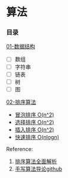 # 算法

### 目录

[01-数据结构](shu-ju-jie-gou.md)

* [ ] 数组
* [ ] 字符串
* [ ] 链表
* [ ] 树
* [ ] 图

[02-排序算法](pai-xu-suan-fa/)

* [冒泡排序 O\(n^2\)](pai-xu-suan-fa/mao-pao-pai-xu.md)
* [选择排序 O\(n^2\)](pai-xu-suan-fa/xuan-ze-pai-xu.md)
* [插入排序 O\(n^2\)](pai-xu-suan-fa/cha-ru-pai-xu.md)
* [快速排序 O\(nlogn\)](pai-xu-suan-fa/kuai-su-pai-xu.md)



Reference: 

1. [排序算法全面解析](https://leetcode-cn.com/leetbook/read/sort-algorithms) 
2. [手写算法导论github](https://github.com/huaxz1986/cplusplus-_Implementation_Of_Introduction_to_Algorithms/blob/master/src/sort_algorithms/insert_sort/insertsort.h)

